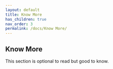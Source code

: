 ```yaml
---
layout: default
title: Know More
has_children: true
nav_order: 3
permalink: /docs/Know More/
---
```


## Know More

This section is optional to read but good to know.
